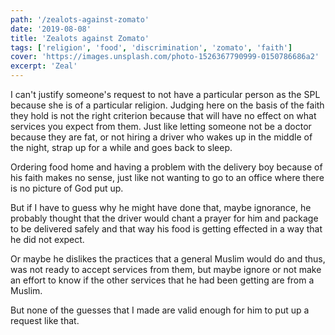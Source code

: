 ```yaml
---
path: '/zealots-against-zomato'
date: '2019-08-08'
title: 'Zealots against Zomato'
tags: ['religion', 'food', 'discrimination', 'zomato', 'faith']
cover: 'https://images.unsplash.com/photo-1526367790999-0150786686a2'
excerpt: 'Zeal'
---
```


I can't justify someone's request to not have a particular person as the SPL because she is of a particular religion. Judging here on the basis of the faith they hold is not the right criterion because that will have no effect on what services you expect from them. Just like letting someone not be a doctor because they are fat, or not hiring a driver who wakes up in the middle of the night, strap up for a while and goes back to sleep.

Ordering food home and having a problem with the delivery boy because of his faith makes no sense, just like not wanting to go to an office where there is no picture of God put up.

But if I have to guess why he might have done that, maybe ignorance, he probably thought that the driver would chant a prayer for him and package to be delivered safely and that way his food is getting effected in a way that he did not expect.

Or maybe he dislikes the practices that a general Muslim would do and thus, was not ready to accept services from them, but maybe ignore or not make an effort to know if the other services that he had been getting are from a Muslim.

But none of the guesses that I made are valid enough for him to put up a request like that.
